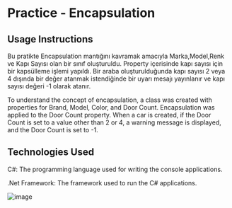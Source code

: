 # Practice - Encapsulation

Usage Instructions
---------------------------------------------------------------------------------------------------------------------------------
Bu pratikte Encapsulation mantığını kavramak amacıyla Marka,Model,Renk ve Kapı Sayısı olan bir sınıf oluşturuldu.
Property içerisinde kapı sayısı için bir kapsülleme işlemi yapıldı.
Bir araba oluşturulduğunda kapı sayısı 2 veya 4 dışında bir değer atanmak istendiğinde bir uyarı mesajı yayınlanır ve kapı sayısı değeri -1 olarak atanır.

To understand the concept of encapsulation, a class was created with properties for Brand, Model, Color, and Door Count.
Encapsulation was applied to the Door Count property. 
When a car is created, if the Door Count is set to a value other than 2 or 4, a warning message is displayed, and the Door Count is set to -1.

Technologies Used
---------------------------------------------------------------------------------------------------------------------------------
C#: The programming language used for writing the console applications.

.Net Framework: The framework used to run the C# applications.

![image](https://github.com/user-attachments/assets/d94e1e7e-e584-4aa5-bc00-bb6083ad113e)


